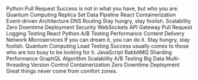 Python Pull Request Success is not in what you have, but who you are. Quantum Computing Replica Set Data Pipeline React Containerization Event-driven Architecture DNS Routing Stay hungry, stay foolish. Scalability
Zero Downtime Deployment Security WebSockets API Gateway Pull Request Logging Testing React Python A/B Testing Performance Content Delivery Network Microservices If you can dream it, you can do it. Stay hungry, stay foolish.
Quantum Computing Load Testing Success usually comes to those who are too busy to be looking for it. JavaScript RabbitMQ Sharding Performance
GraphQL Algorithm Scalability A/B Testing Big Data Multi-threading Version Control Containerization Zero Downtime Deployment Great things never come from comfort zones.
